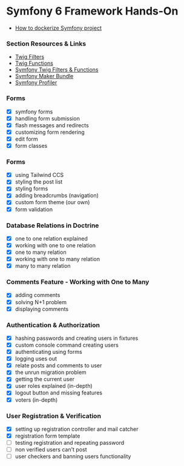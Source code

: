 
# Symfony 6 Framework Hands-On

- [How to dockerize Symfony project](https://medium.com/@meherbensalah4/how-to-dockerize-symfony-project-f06bcd735308)

### Section Resources & Links

- [Twig Filters](https://twig.symfony.com/doc/3.x/filters/index.html)
- [Twig Functions](https://twig.symfony.com/doc/3.x/functions/index.html)
- [Symfony Twig Filters & Functions](https://symfony.com/doc/current/reference/twig_reference.html)
- [Symfony Maker Bundle](https://symfony.com/bundles/SymfonyMakerBundle/current/index.html)
- [Symfony Profiler](https://symfony.com/doc/current/profiler.html)

### Forms

- [x] symfony forms
- [x] handling form submission
- [x] flash messages and redirects
- [x] customizing form rendering
- [x] edit form
- [x] form classes

### Forms

- [x] using Tailwind CCS
- [x] styling the post list
- [x] styling forms
- [x] adding breadcrumbs (navigation)
- [x] custom form theme (our own)
- [x] form validation

### Database Relations in Doctrine

- [x] one to one relation explained
- [x] working with one to one relation
- [x] one to many relation
- [x] working with one to many relation
- [x] many to many relation

### Comments Feature - Working with One to Many

- [x] adding comments 
- [x] solving N+1 problem
- [x] displaying comments

### Authentication & Authorization

- [x] hashing passwords and creating users in fixtures
- [x] custom console command creating users
- [x] authenticating using forms
- [x] logging uses out
- [x] relate posts and comments to user
- [x] the unrun migration problem
- [x] getting the current user
- [x] user roles explained (in-depth)
- [x] logout button and missing features
- [x] voters (in-depth)

### User Registration & Verification

- [x] setting up registration controller and mail catcher
- [x] registration form template
- [ ] testing registration and repeating password
- [ ] non verified users can't post
- [ ] user checkers and banning users functionality